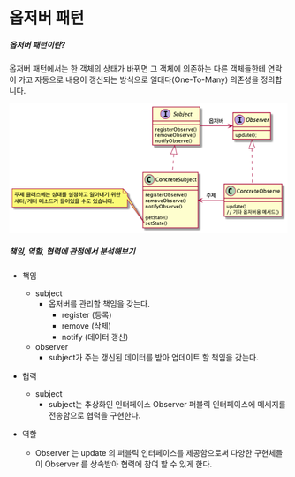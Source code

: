 # 옵저버 패턴

##### 옵저버 패턴이란?

옵저버 패턴에서는 한 객체의 상태가 바뀌면 그 객체에 의존하는 다른 객체들한테 연락이 가고 자동으로 내용이 갱신되는 방식으로 일대다(One-To-Many) 의존성을 정의합니다.

![img.png](image/img.png)

##### 책임, 역할, 협력에 관점에서 분석해보기
- 책임
  - subject
    - 옵저버를 관리할 책임을 갖는다.
        - register (등록)
        - remove (삭제)
        - notify (데이터 갱신)
  - observer
    - subject가 주는 갱신된 데이터를 받아 업데이트 할 책임을 갖는다. 

- 협력
  - subject 
    - subject는 추상화인 인터페이스 Observer 퍼블릭 인터페이스에 메세지를 전송함으로 협력을 구현한다.

- 역할
  - Observer 는 update 의 퍼블릭 인터페이스를 제공함으로써 다양한 구현체들이 Observer 를 상속받아 협력에 참여 할 수 있게 한다.

